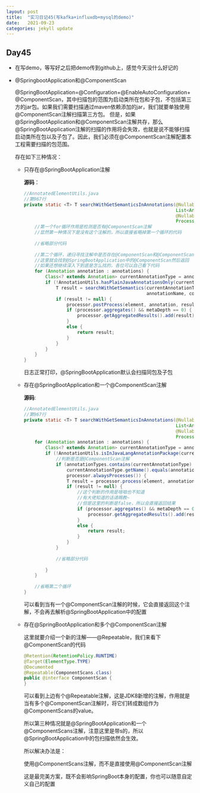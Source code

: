 ```yaml
---
layout: post
title:  "实习日记45(写kafka+influxdb+mysql的demo)"
date:   2021-09-23
categories: jekyll update
---
```


## Day45

- 在写demo，等写好之后把demo传到github上，感觉今天没什么好记的

- @SpringbootApplication和@ComponentScan

  @SpringBootApplication=@Configuration+@EnableAutoConfiguration+@ComponentScan，其中扫描包的范围为启动类所在包和子包，不包括第三方的jar包。如果我们需要扫描通过maven依赖添加的jar，我们就要单独使用@ComponentScan注解扫描第三方包。
  但是，如果@SpringBootApplication和@ComponentScan注解共存，那么@SpringBootApplication注解的扫描的作用将会失效，也就是说不能够扫描启动类所在包以及子包了。因此，我们必须在@ComponentScan注解配置本工程需要扫描的包范围。

  存在如下三种情况：

  - 只存在@SpringBootApplication注解

    **源码**：

    ```java
    //AnnotatedElementUtils.java
    //第967行
    private static <T> T searchWithGetSemanticsInAnnotations(@Nullable AnnotatedElement element,
                                                             List<Annotation> annotations, Set<Class<? extends Annotation>> annotationTypes,
                                                             @Nullable String annotationName, @Nullable Class<? extends Annotation> containerType,
                                                             Processor<T> processor, Set<AnnotatedElement> visited, int metaDepth) {
        //第一个for循环作用是检测是否有@ComponentScan注解
        //显然第一种情况下是没有这个注解的，所以直接省略掉第一个循环的代码
        
        //省略部分代码
        
        //第二个循环，递归寻找注解中是否存在@ComponentScan和@ComponentScans注解
        //这里就会找到@SpringBootApplication中的@ComponentScan然后返回
        //如果还想继续深入下到底是怎么找的，各位可以自己看下代码
        for (Annotation annotation : annotations) {
            Class<? extends Annotation> currentAnnotationType = annotation.annotationType();
            if (!AnnotationUtils.hasPlainJavaAnnotationsOnly(currentAnnotationType)) {
                T result = searchWithGetSemantics(currentAnnotationType, annotationTypes,
                                                  annotationName, containerType, processor, visited, metaDepth + 1);
                if (result != null) {
                    processor.postProcess(element, annotation, result);
                    if (processor.aggregates() && metaDepth == 0) {
                        processor.getAggregatedResults().add(result);
                    }
                    else {
                        return result;
                    }
                }
            }
        }
    }
    ```

    日志正常打印，@SpringBootApplication默认会扫描同包及子包

  - 存在@SpringBootApplication和一个@ComponentScan注解

    **源码**:

    ```java
    //AnnotatedElementUtils.java
    //第967行
    private static <T> T searchWithGetSemanticsInAnnotations(@Nullable AnnotatedElement element,
                                                             List<Annotation> annotations, Set<Class<? extends Annotation>> annotationTypes,
                                                             @Nullable String annotationName, @Nullable Class<? extends Annotation> containerType,
                                                             Processor<T> processor, Set<AnnotatedElement> visited, int metaDepth) {
        for (Annotation annotation : annotations) {
            Class<? extends Annotation> currentAnnotationType = annotation.annotationType();
            if (!AnnotationUtils.isInJavaLangAnnotationPackage(currentAnnotationType)) {
                //判断是否是@ComponentScan注解
                if (annotationTypes.contains(currentAnnotationType) ||
                    currentAnnotationType.getName().equals(annotationName) ||
                    processor.alwaysProcesses()) {
                    T result = processor.process(element, annotation, metaDepth);
                    if (result != null) {
                        //这个判断的作用是啥咱也不知道
                        //有大佬知道的话请赐教~
                        //但是这里的判断是false，所以会直接返回结果
                        if (processor.aggregates() && metaDepth == 0) {
                            processor.getAggregatedResults().add(result);
                        }
                        else {
                            return result;
                        }
                    }
                }
                
                //省略部分代码
                
            }
        }
        
        //省略第二个循环
    }
    ```

    可以看到当有一个@ComponentScan注解的时候，它会直接返回这个注解，不会再去解析@SpringBootApplication中的配置

  - 存在@SpringBootApplication和多个@ComponentScan注解

    这里就要介绍一个新的注解——@Repeatable，我们来看下@ComponentScan的代码

    ```java
    @Retention(RetentionPolicy.RUNTIME)
    @Target(ElementType.TYPE)
    @Documented
    @Repeatable(ComponentScans.class)
    public @interface ComponentScan {
    }
    ```

    可以看到上边有个@Repeatable注解，这是JDK8新增的注解，作用就是当有多个@ComponentScan注解时，将它们转成数组作为@ComponentScans的value。

    所以第三种情况就是@SpringBootApplication和一个@ComponentScans注解，注意这里是带s的，所以@SpringBootApplication中的包扫描依然会生效。

    所以解决办法是：

    使用@ComponentScans注解，而不是直接使用@ComponentScan注解

    这是最完美方案，既不会影响SpringBoot本身的配置，你也可以随意自定义自己的配置
